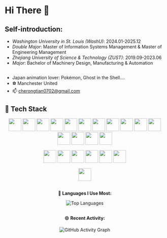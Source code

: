 # Hi There 👋
## Self-introduction:
- *Washington University in St. Louis (WashU)*: 2024.01-2025.12
- *Double Major*: Master of Information Systems Management & Master of Engineering Management
- *Zhejiang University of Science & Technology (ZUST)*: 2019.09-2023.06
- *Major*: Bachelor of Machinery Design, Manufacturing & Automation
##
- Japan animation lover: Pokémon, Ghost in the Shell....
- ⚽️ Manchester United
- 📫 cherongtian0702@gmail.com

## 🧰 Tech Stack
<p align="center">
  <!-- Programming Languages -->
  <img src="https://cdn.jsdelivr.net/gh/devicons/devicon/icons/cplusplus/cplusplus-original.svg" height="40"/> <!-- cpp -->
  <img src="https://cdn.jsdelivr.net/gh/devicons/devicon/icons/python/python-original.svg" height="40"/> <!-- python -->
  <img src="https://cdn.jsdelivr.net/gh/devicons/devicon/icons/c/c-original.svg" height="40"/> <!-- c -->
  <img src="https://cdn.jsdelivr.net/gh/devicons/devicon/icons/mysql/mysql-original.svg" height="40"/> <!-- mysql -->
  <img src="https://cdn.jsdelivr.net/gh/devicons/devicon/icons/sqlite/sqlite-original.svg" height="40"/> <!-- sqlite -->
  <img src="https://cdn.jsdelivr.net/gh/devicons/devicon/icons/r/r-original.svg" height="40"/> <!-- r -->
  <img src="https://cdn.jsdelivr.net/gh/devicons/devicon/icons/matlab/matlab-original.svg" height="40"/> <!-- matlab -->
  <img src="https://cdn.jsdelivr.net/gh/devicons/devicon/icons/numpy/numpy-original.svg" height="40"/> <!-- np -->
  <img src="https://cdn.jsdelivr.net/gh/devicons/devicon/icons/pandas/pandas-original.svg" height="40"/> <!-- pd -->
  <!--
  <img src="https://cdn.simpleicons.org/matplotlib/11557C" height="40"/> // plt 
  -->
  <img src="https://cdn.jsdelivr.net/gh/devicons/devicon/icons/pytorch/pytorch-original.svg" height="40"/> <!-- torch -->
  <img src="https://cdn.jsdelivr.net/gh/devicons/devicon/icons/html5/html5-original.svg" height="40"/> <!-- html5 -->
  <img src="https://cdn.jsdelivr.net/gh/devicons/devicon/icons/css3/css3-original.svg" height="40"/> <!-- css3 -->
  <img src="https://cdn.jsdelivr.net/gh/devicons/devicon/icons/javascript/javascript-original.svg" height="40"/> <!-- js -->
  <img src="https://cdn.simpleicons.org/solidity/363636" height="40"/> <!-- solidity -->
  <img src="https://cdn.jsdelivr.net/gh/devicons/devicon/icons/bash/bash-original.svg" height="40"/> <!-- bash -->
</p>

<p align="center">
  <!-- Cloud & DevOps -->
  <img src="https://cdn.jsdelivr.net/gh/devicons/devicon/icons/azure/azure-original.svg" height="40"/> <!-- azure -->
  <!--
  <img src="https://cdn.jsdelivr.net/gh/devicons/devicon/icons/amazonwebservices/amazonwebservices-original.svg" height="40"/> // aws -->
  <img src="https://cdn.jsdelivr.net/gh/devicons/devicon/icons/docker/docker-original.svg" height="40"/> <!-- docker -->
  <img src="https://cdn.jsdelivr.net/gh/devicons/devicon/icons/kubernetes/kubernetes-plain.svg" height="40"/> <!-- k8s -->
  <img src="https://cdn.jsdelivr.net/gh/devicons/devicon/icons/terraform/terraform-original.svg" height="40"/> <!-- terraform -->
  <img src="https://cdn.jsdelivr.net/gh/devicons/devicon/icons/github/github-original.svg" height="40"/> <!-- github -->
  <img src="https://cdn.jsdelivr.net/gh/devicons/devicon/icons/git/git-original.svg" height="40"/> <!-- git -->
</p>

<!--
<p align="center"> 
  // Web / Visualization / Frameworks
  <img src="https://cdn.jsdelivr.net/gh/devicons/devicon/icons/streamlit/streamlit-original.svg" height="40"/> // streamlit
  <img src="https://cdn.simpleicons.org/powerbi/F2C811" height="40"/> // powerBI
  <img src="https://cdn.simpleicons.org/tableau/E97627" height="40"/> // Tableau 
  <img src="https://cdn.simpleicons.org/microsoftexcel/217346" height="40"/> // Excel
</p>
-->

<p align="center">
  <!-- IDE / Tools -->
  <img src="https://cdn.jsdelivr.net/gh/devicons/devicon/icons/vscode/vscode-original.svg" height="40"/> <!-- vscode -->
  <!-- <img src="https://cdn.jsdelivr.net/gh/devicons/devicon/icons/linux/linux-original.svg" height="40"/> linux --> 
</p>


## 
  <div align="center">
    🔴 <b>Languages I Use Most: </b>
  </div>

<p align="center">
  <img src="https://github-readme-stats.vercel.app/api/top-langs/?username=CheRongtian&layout=compact&langs_count=8&theme=radical" alt="Top Languages"/>
</p>

## 
  <div align="center">
    🟢 <b>Recent Activity:</b>
  </div>

<p align="center">
  <img src="https://github-readme-activity-graph.vercel.app/graph?username=CheRongtian&theme=react" alt="GitHub Activity Graph"/>
</p>
